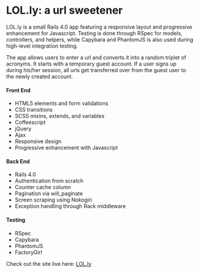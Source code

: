 # LOL.ly: a url sweetener

LOL.ly is a small Rails 4.0 app featuring a responsive layout and progressive enhancement for Javascript. Testing is done through RSpec for models, controllers, and helpers, while Capybara and PhantomJS is also used during high-level integration testing.

The app allows users to enter a url and converts it into a random triplet of acronyms. It starts with a temporary guest account. If a user signs up during his/her session, all urls get transferred over from the guest user to the newly created account.

#### Front End
  + HTML5 elements and form validations
  + CSS transitions
  + SCSS mixins, extends, and variables
  + Coffeescript
  + jQuery
  + Ajax
  + Responsive design
  + Progressive enhancement with Javascript

#### Back End
  + Rails 4.0
  + Authentication from scratch
  + Counter cache column
  + Pagination via will_paginate
  + Screen scraping using Nokogiri
  + Exception handling through Rack middleware

#### Testing
  + RSpec
  + Capybara
  + PhantomJS
  + FactoryGirl

Check out the site live here: [LOL.ly]

  [LOL.ly]: https://lolly.herokuapp.com